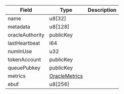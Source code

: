| Field | Type | Description |
|--|--|--|
| name |  u8[32] | |
| metadata |  u8[128] | |
| oracleAuthority |  publicKey | |
| lastHeartbeat |  i64 | |
| numInUse |  u32 | |
| tokenAccount |  publicKey | |
| queuePubkey |  publicKey | |
| metrics |  [OracleMetrics](/program/types/oraclemetrics) | |
| ebuf |  u8[256] | |
